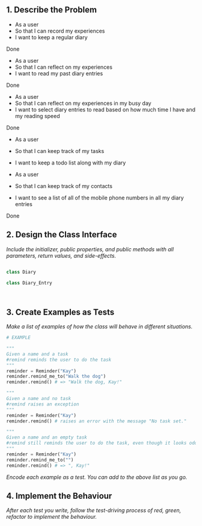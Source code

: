 ## 1. Describe the Problem

- As a user
- So that I can record my experiences
- I want to keep a regular diary

Done

- As a user
- So that I can reflect on my experiences
- I want to read my past diary entries

Done

- As a user
- So that I can reflect on my experiences in my busy day
- I want to select diary entries to read based on how much time I have and my reading speed

Done

- As a user
- So that I can keep track of my tasks
- I want to keep a todo list along with my diary



- As a user
- So that I can keep track of my contacts
- I want to see a list of all of the mobile phone numbers in all my diary entries

Done

## 2. Design the Class Interface

_Include the initializer, public properties, and public methods with all parameters, return values, and side-effects._

```python

class Diary

class Diary_Entry




```

## 3. Create Examples as Tests

_Make a list of examples of how the class will behave in different situations._

``` python
# EXAMPLE

"""
Given a name and a task
#remind reminds the user to do the task
"""
reminder = Reminder("Kay")
reminder.remind_me_to("Walk the dog")
reminder.remind() # => "Walk the dog, Kay!"

"""
Given a name and no task
#remind raises an exception
"""
reminder = Reminder("Kay")
reminder.remind() # raises an error with the message "No task set."

"""
Given a name and an empty task
#remind still reminds the user to do the task, even though it looks odd
"""
reminder = Reminder("Kay")
reminder.remind_me_to("")
reminder.remind() # => ", Kay!"
```

_Encode each example as a test. You can add to the above list as you go._

## 4. Implement the Behaviour

_After each test you write, follow the test-driving process of red, green, refactor to implement the behaviour._

